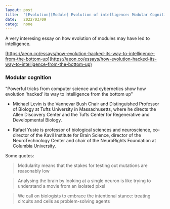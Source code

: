 ```yaml
---
layout: post
title:  "[Evolution][Module] Evolution of intelligence: Modular Cognition"
date:   2022/03/09
categ:  none
---
```






A very interesing essay on how evolution of modules may have led to intelligence. 



[https://aeon.co/essays/how-evolution-hacked-its-way-to-intelligence-from-the-bottom-up](https://aeon.co/essays/how-evolution-hacked-its-way-to-intelligence-from-the-bottom-up)



### Modular cognition

"Powerful tricks from computer science and cybernetics show how evolution ‘hacked’ its way to intelligence from the bottom up"


* Michael Levin is the Vannevar Bush Chair and Distinguished Professor of Biology at Tufts University in Massachusetts, where he directs the Allen Discovery Center and the Tufts Center for Regenerative and Developmental Biology.

* Rafael Yuste is professor of biological sciences and neuroscience, co-director of the Kavil Institute for Brain Science, director of the NeuroTechnology Center and chair of the NeuroRights Foundation at Columbia University.

Some quotes:

> Modularity means that the stakes for testing out mutations are reasonably low

> Analysing the brain by looking at a single neuron is like trying to understand a movie from an isolated pixel

> We call on biologists to embrace the intentional stance: treating circuits and cells as problem-solving agents



 

